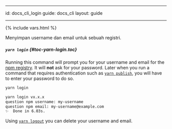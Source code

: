 * * *

id: docs_cli_login guide: docs_cli layout: guide

* * *

{% include vars.html %}

<p class="lead">Menyimpan username dan email untuk sebuah registri.</p>

##### `yarn login` [](#toc-yarn-login){#toc-yarn-login.toc}

Running this command will prompt you for your username and email for the [npm registry](https://www.npmjs.com/). It will **not** ask for your password. Later when you run a command that requires authentication such as [`yarn publish`]({{url_base}}/docs/cli/publish), you will have to enter your password to do so.

```sh
yarn login
```

```sh
yarn login vx.x.x
question npm username: my-username
question npm email: my-username@example.com
✨  Done in 6.03s.
```

Using [`yarn logout`]({{url_base}}/docs/cli/logout) you can delete your username and email.